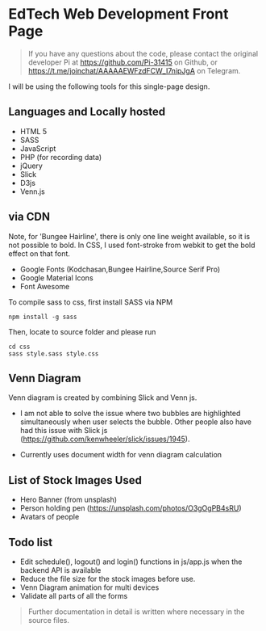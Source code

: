 # EdTech Web Development Front Page

>If you have any questions about the code, please contact the original developer Pi at https://github.com/Pi-31415 on Github, or https://t.me/joinchat/AAAAAEWFzdFCW_I7nipJgA on Telegram.

I will be using the following tools for this single-page design.

## Languages and Locally hosted

* HTML 5
* SASS
* JavaScript
* PHP (for recording data)
* jQuery
* Slick
* D3js
* Venn.js

## via CDN

Note, for 'Bungee Hairline', there is only one line weight available, so it is not possible to bold. In CSS, I used font-stroke from webkit to get the bold effect on that font.

* Google Fonts (Kodchasan,Bungee Hairline,Source Serif Pro)
* Google Material Icons
* Font Awesome

To compile sass to css, first install SASS via NPM

```
npm install -g sass
```

Then, locate to source folder and please run

```
cd css
sass style.sass style.css
```

## Venn Diagram
Venn diagram is created by combining Slick and Venn js.

* I am not able to solve the issue where two bubbles are highlighted simultaneously when user selects the bubble. Other people also have had this issue with Slick js (https://github.com/kenwheeler/slick/issues/1945).

* Currently uses document width for venn diagram calculation

## List of Stock Images Used

* Hero Banner (from unsplash)
* Person holding pen (https://unsplash.com/photos/O3gOgPB4sRU)
* Avatars of people

## Todo list

* Edit schedule(), logout() and login() functions in js/app.js when the backend API is available
* Reduce the file size for the stock images before use.
* Venn Diagram animation for multi devices
* Validate all parts of all the forms

>Further documentation in detail is written where necessary in the source files.

